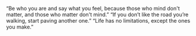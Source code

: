 “Be who you are and say what you feel, because those who mind don't matter, and those who matter don't mind.”
“If you don’t like the road you’re walking, start paving another one.”
“Life has no limitations, except the ones you make.”
